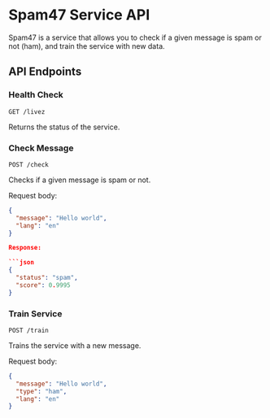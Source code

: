 # Spam47 Service API

Spam47 is a service that allows you to check if a given message is spam or not (ham), and train the service with new data.

## API Endpoints

### Health Check

`GET /livez`

Returns the status of the service.

### Check Message

`POST /check`

Checks if a given message is spam or not.

Request body:

```json
{
  "message": "Hello world",
  "lang": "en"
}

Response:

```json
{
  "status": "spam",
  "score": 0.9995
}
```

### Train Service

`POST /train`

Trains the service with a new message.

Request body:

```json
{
  "message": "Hello world",
  "type": "ham",
  "lang": "en"
}
```